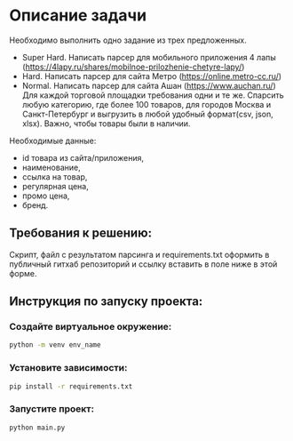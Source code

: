 # Описание задачи

Необходимо выполнить одно задание из трех предложенных.
- Super Hard. Написать парсер для мобильного приложения 4 лапы (https://4lapy.ru/shares/mobilnoe-prilozhenie-chetyre-lapy/) 
- Hard. Написать парсер для сайта Метро (https://online.metro-cc.ru/)
- Normal. Написать парсер для сайта Ашан (https://www.auchan.ru/)
Для каждой торговой площадки требования одни и те же. Спарсить любую категорию, где более 100 товаров, для городов Москва и Санкт-Петербург и выгрузить в любой удобный формат(csv, json, xlsx). Важно, чтобы товары были в наличии.

Необходимые данные: 
- id товара из сайта/приложения, 
- наименование, 
- ссылка на товар, 
- регулярная цена, 
- промо цена, 
- бренд.


## Требования к решению:

Скрипт, файл с результатом парсинга и requirements.txt оформить в публичный гитхаб репозиторий и ссылку вставить в поле ниже в этой форме.

## Инструкция по запуску проекта:
### Создайте виртуальное окружение:
```sh
python -m venv env_name
``` 
### Установите зависимости:
```sh
pip install -r requirements.txt
```
### Запустите проект:
```sh
python main.py
```
